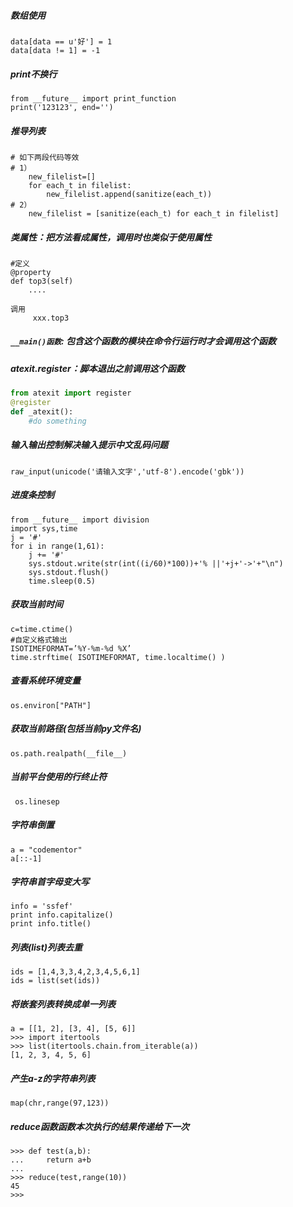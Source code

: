 ##### 数组使用
```
data[data == u'好'] = 1
data[data != 1] = -1
```
##### print不换行
```
from __future__ import print_function
print('123123', end='')
```
##### 推导列表
```
# 如下两段代码等效
# 1）
  	new_filelist=[]
	for each_t in filelist:
	    new_filelist.append(sanitize(each_t))
# 2）
	new_filelist = [sanitize(each_t) for each_t in filelist]
```
##### 类属性：把方法看成属性，调用时也类似于使用属性
```
#定义
@property
def top3(self)
    ....

调用
     xxx.top3
```

##### ```__main()函数```: 包含这个函数的模块在命令行运行时才会调用这个函数

##### atexit.register：脚本退出之前调用这个函数
```python
from atexit import register
@register
def _atexit():
    #do something
```

##### 输入输出控制解决输入提示中文乱码问题
```raw_input(unicode('请输入文字','utf-8').encode('gbk'))```

##### 进度条控制
```
from __future__ import division
import sys,time
j = '#'
for i in range(1,61):
    j += '#'
    sys.stdout.write(str(int((i/60)*100))+'% ||'+j+'->'+"\n")
    sys.stdout.flush()
    time.sleep(0.5)
```

##### 获取当前时间
```
c=time.ctime()
#自定义格式输出
ISOTIMEFORMAT=’%Y-%m-%d %X’
time.strftime( ISOTIMEFORMAT, time.localtime() )
```

##### 查看系统环境变量
```os.environ["PATH"]```

##### 获取当前路径(包括当前py文件名)
```os.path.realpath(__file__)```

##### 当前平台使用的行终止符
```	os.linesep```

##### 字符串倒置
```
a = "codementor"
a[::-1]
```

##### 字符串首字母变大写
```
info = 'ssfef'
print info.capitalize()
print info.title()
```

##### 列表(list)列表去重
```
ids = [1,4,3,3,4,2,3,4,5,6,1]
ids = list(set(ids))
```

##### 将嵌套列表转换成单一列表
```
a = [[1, 2], [3, 4], [5, 6]]
>>> import itertools
>>> list(itertools.chain.from_iterable(a))
[1, 2, 3, 4, 5, 6]
```

##### 产生a-z的字符串列表
```map(chr,range(97,123))```

##### reduce函数函数本次执行的结果传递给下一次
```
>>> def test(a,b):
...     return a+b
...
>>> reduce(test,range(10))
45
>>>
```